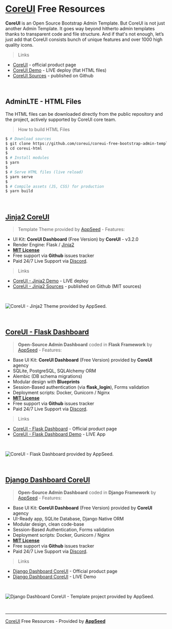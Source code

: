 # [CoreUI](https://coreui.io/?ref=appseed) Free Resources

**CoreUI** is an Open Source Bootstrap Admin Template. But CoreUI is not just another Admin Template. It goes way beyond hitherto admin templates thanks to transparent code and file structure. And if that's not enough, let’s just add that CoreUI consists bunch of unique features and over 1000 high quality icons.

> Links

- [CoreUI](https://coreui.io/?ref=appseed) - official product page
- [CoreUI Demo](https://coreui.io/demo/3.1.0/?ref=appseed) - LIVE deploy (flat HTML files)
- [CoreUI Sources](https://github.com/coreui/coreui-free-bootstrap-admin-template) - published on Github

<br />

## AdminLTE - HTML Files

The HTML files can be downloaded directly from the public repository and the project, actively supported by CoreUI core team.

> How to build HTML Files

```bash
$ # Download sources
$ git clone https://github.com/coreui/coreui-free-bootstrap-admin-template.git coreui-html
$ cd coreui-html
$ 
$ # Install modules
$ yarn
$ 
$ # Serve HTML files (live reload)
$ yarn serve
$ 
$ # Compile assets (JS, CSS) for production
$ yarn build
```

<br />

## [Jinja2 CoreUI](https://theme-jinja2-coreui.appseed.us/)

> Template Theme provided by [AppSeed](https://appseed.us?ref=gh) - Features:

- UI Kit: **CoreUI Dashboard** (Free Version) by **CoreUI** - v3.2.0
- Render Engine: Flask / [Jinja2](https://jinja.palletsprojects.com/)
- **[MIT License](https://github.com/app-generator/license-mit)**
- Free support via **Github** issues tracker
- Paid 24/7 Live Support via [Discord](https://discord.gg/fZC6hup).

> Links

- [CoreUI - Jinja2 Demo](https://theme-jinja2-coreui.appseed.us/) - LIVE deploy
- [CoreUI - Jinja2 Sources](https://github.com/app-generator/theme-jinja2-coreui) - published on Github (MIT sources)

<br />

![CoreUI - Jinja2 Theme provided by AppSeed.](https://raw.githubusercontent.com/app-generator/theme-jinja2-coreui/master/media/theme-jinja2-coreui-screen.png)

<br />

## [CoreUI - Flask Dashboard](https://appseed.us/admin-dashboards/flask-dashboard-coreui?ref=gh)

> **Open-Source Admin Dashboard** coded in **Flask Framework** by [AppSeed](https://appseed.us?ref=gh) - Features:

- Base UI Kit: **CoreUI Dashboard** (Free Version) provided by **CoreUI** agency
- SQLite, PostgreSQL, SQLAlchemy ORM
- Alembic (DB schema migrations)
- Modular design with **Blueprints**
- Session-Based authentication (via **flask_login**), Forms validation
- Deployment scripts: Docker, Gunicorn / Nginx
- **[MIT License](https://github.com/app-generator/license-mit)**
- Free support via **Github** issues tracker
- Paid 24/7 Live Support via [Discord](https://discord.gg/fZC6hup).

> Links

- [CoreUI - Flask Dashboard](https://appseed.us/admin-dashboards/flask-dashboard-coreui) - Official product page
- [CoreUI - Flask Dashboard Demo](https://flask-dashboard-coreui.appseed.us/) - LIVE App

<br />

![CoreUI - Flask Dashboard provided by AppSeed.](https://raw.githubusercontent.com/app-generator/flask-dashboard-coreui/master/media/flask-dashboard-coreui-screen-3.png)

<br />

## [Django Dashboard CoreUI](https://appseed.us/admin-dashboards/django-dashboard-coreui?ref=gh)

> **Open-Source Admin Dashboard** coded in **Django Framework** by [AppSeed](https://appseed.us?ref=gh) - Features:

- Base UI Kit: **CoreUI Dashboard** (Free Version) provided by **CoreUI** agency
- UI-Ready app, SQLite Database, Django Native ORM
- Modular design, clean code-base
- Session-Based Authentication, Forms validation
- Deployment scripts: Docker, Gunicorn / Nginx
- **[MIT License](https://github.com/app-generator/license-mit)**
- Free support via **Github** issues tracker
- Paid 24/7 Live Support via [Discord](https://discord.gg/fZC6hup).

> Links

- [Django Dashboard CoreUI](https://appseed.us/admin-dashboards/django-dashboard-coreui?ref=gh) - Official product page
- [Django Dashboard CoreUI](https://django-dashboard-coreui.appseed.us/) - LIVE Demo

<br />

![Django Dashboard CoreUI - Template project provided by AppSeed.](https://raw.githubusercontent.com/app-generator/django-dashboard-coreui/master/media/django-dashboard-coreui-screen.png)

<br />

---
[CoreUI](https://coreui.io/?ref=appseed) Free Resources - Provided by **[AppSeed](https://appseed.us?ref=gh)**

